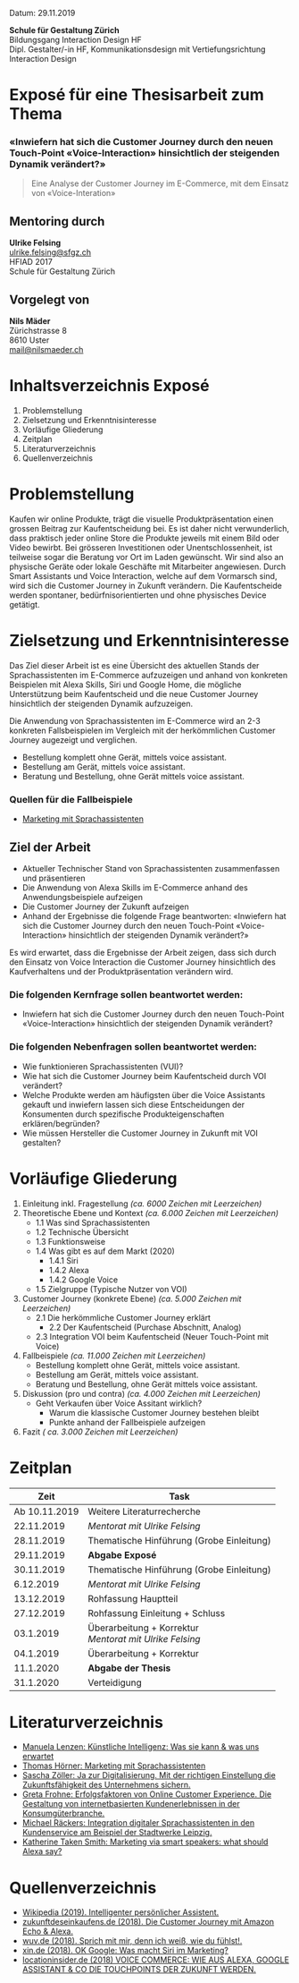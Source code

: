 Datum: 29.11.2019

**Schule für Gestaltung Zürich** <br>
Bildungsgang Interaction Design HF <br>
Dipl. Gestalter/-in HF, Kommunikationsdesign mit Vertiefungsrichtung Interaction Design

# Exposé für eine Thesisarbeit zum Thema

### «Inwiefern hat sich die Customer Journey durch den neuen Touch-Point «Voice-Interaction» hinsichtlich der steigenden Dynamik verändert?»

> Eine Analyse der Customer Journey im E-Commerce, mit dem Einsatz von «Voice-Interation»

## Mentoring durch 

**Ulrike Felsing**<br>
ulrike.felsing@sfgz.ch<br>
HFIAD 2017<br>
Schule für Gestaltung Zürich

## Vorgelegt von
 
**Nils Mäder**<br>
Zürichstrasse 8<br>
8610 Uster<br>
mail@nilsmaeder.ch<br>

# Inhaltsverzeichnis Exposé

1. Problemstellung
2. Zielsetzung und Erkenntnisinteresse
5. Vorläufige Gliederung
6. Zeitplan
7. Literaturverzeichnis
8. Quellenverzeichnis

# Problemstellung

Kaufen wir online Produkte, trägt die visuelle Produktpräsentation einen grossen Beitrag zur Kaufentscheidung bei. Es ist daher nicht verwunderlich, dass praktisch jeder online Store die Produkte jeweils mit einem Bild oder Video bewirbt. Bei grösseren Investitionen oder Unentschlossenheit, ist teilweise sogar die Beratung vor Ort im Laden gewünscht. Wir sind also an physische Geräte oder lokale Geschäfte mit Mitarbeiter angewiesen. Durch Smart Assistants  und Voice Interaction, welche auf dem Vormarsch sind, wird sich die Customer Journey in Zukunft verändern. Die Kaufentscheide werden spontaner, bedürfnisorientierten und ohne physisches Device getätigt.   

# Zielsetzung und Erkenntnisinteresse

Das Ziel dieser Arbeit ist es eine Übersicht des aktuellen Stands der Sprachassistenten im E-Commerce aufzuzeigen und anhand von konkreten Beispielen mit Alexa Skills, Siri und Google Home, die mögliche Unterstützung beim Kaufentscheid und die neue Customer Journey hinsichtlich der steigenden Dynamik aufzuzeigen.

Die Anwendung von Sprachassistenten im E-Commerce wird an 2-3 konkreten Fallsbeispielen im Vergleich mit der herkömmlichen Customer Journey augezeigt und verglichen. 

* Bestellung komplett ohne Gerät, mittels voice assistant.
* Bestellung am Gerät, mittels voice assistant.
* Beratung und Bestellung, ohne Gerät mittels voice assistant.

### Quellen für die Fallbeispiele

* [Marketing mit Sprachassistenten](https://www.springer.com/gp/book/9783658256494)


## Ziel der Arbeit

* Aktueller Technischer Stand von Sprachassistenten zusammenfassen und präsentieren
* Die Anwendung von Alexa Skills im E-Commerce anhand des Anwendungsbeispiele aufzeigen
* Die Customer Journey der Zukunft aufzeigen
* Anhand der Ergebnisse die folgende Frage beantworten: 
«Inwiefern hat sich die Customer Journey durch den neuen Touch-Point «Voice-Interaction» hinsichtlich der steigenden Dynamik verändert?»

Es wird erwartet, dass die Ergebnisse der Arbeit zeigen, dass sich durch den Einsatz von Voice Interaction die Customer Journey hinsichtlich des Kaufverhaltens und der Produktpräsentation verändern wird. 

### Die folgenden Kernfrage sollen beantwortet werden:
* Inwiefern hat sich die Customer Journey durch den neuen Touch-Point «Voice-Interaction» hinsichtlich der steigenden Dynamik verändert?

### Die folgenden Nebenfragen sollen beantwortet werden:

* Wie funktionieren Sprachassistenten (VUI)?
* Wie hat sich die Customer Journey beim Kaufentscheid durch VOI verändert?
* Welche Produkte werden am häufigsten über die Voice Assistants gekauft und inwiefern lassen sich diese Entscheidungen der Konsumenten durch spezifische Produkteigenschaften erklären/begründen? 
* Wie müssen Hersteller die Customer Journey in Zukunft mit VOI gestalten?

# Vorläufige Gliederung

1.  Einleitung inkl. Fragestellung *(ca. 6000 Zeichen mit Leerzeichen)*
2.  Theoretische Ebene und Kontext *(ca. 6.000 Zeichen mit Leerzeichen)*
    * 1.1	Was sind Sprachassistenten
    * 1.2	Technische Übersicht
    * 1.3	Funktionsweise
    * 1.4	Was gibt es auf dem Markt (2020)
      * 1.4.1 Siri
      * 1.4.2 Alexa
      * 1.4.2 Google Voice
    * 1.5 Zielgruppe (Typische Nutzer von VOI)
3.  Customer Journey  (konkrete Ebene) *(ca. 5.000 Zeichen mit Leerzeichen)*
    * 2.1 	Die herkömmliche Customer Journey erklärt
	  * 2.2	Der Kaufentscheid (Purchase Abschnitt, Analog)
    * 2.3	Integration VOI beim Kaufentscheid (Neuer Touch-Point mit Voice)
3.  Fallbeispiele *(ca. 11.000 Zeichen mit Leerzeichen)*
    * Bestellung komplett ohne Gerät, mittels voice assistant.
    * Bestellung am Gerät, mittels voice assistant.
    * Beratung und Bestellung, ohne Gerät mittels voice assistant.   
4.  Diskussion (pro und contra) *(ca. 4.000 Zeichen mit Leerzeichen)*
    * Geht Verkaufen über Voice Assitant wirklich?
	  * Warum die klassische Customer Journey bestehen bleibt
	  * Punkte anhand der Fallbeispiele aufzeigen
6.  Fazit *( ca. 3.000 Zeichen mit Leerzeichen)*

# Zeitplan

| Zeit          | Task                                                         |
|---------------|--------------------------------------------------------------|
| Ab 10.11.2019 | Weitere Literaturrecherche                                   |
| 22.11.2019    | *Mentorat mit Ulrike Felsing*                                |
| 28.11.2019    | Thematische Hinführung (Grobe Einleitung)                    |
| 29.11.2019    | **Abgabe Exposé**                                            |
| 30.11.2019    | Thematische Hinführung (Grobe Einleitung)                    |
| 6.12.2019     | *Mentorat mit Ulrike Felsing*                                |
| 13.12.2019    | Rohfassung Hauptteil                                         |
| 27.12.2019    | Rohfassung Einleitung + Schluss                              |
| 03.1.2019     | Überarbeitung + Korrektur <br> *Mentorat mit Ulrike Felsing* |
| 04.1.2019     | Überarbeitung + Korrektur                                    |
| 11.1.2020     | **Abgabe der Thesis**                                        |
| 31.1.2020     | Verteidigung                                                 |

# Literaturverzeichnis

* [Manuela Lenzen: Künstliche Intelligenz: Was sie kann & was uns erwartet](https://books.google.ch/books/about/K%C3%BCnstliche_Intelligenz.html?id=-7VGDwAAQBAJ&printsec=frontcover&source=kp_read_button&redir_esc=y#v=onepage&q&f=false)
* [Thomas Hörner: Marketing mit Sprachassistenten](https://www.springer.com/gp/book/9783658256494)
* [Sascha Zöller: Ja zur Digitalisierung. Mit der richtigen Einstellung die Zukunftsfähigkeit des Unternehmens sichern.](https://www.springer.com/de/book/9783658239589?wt_mc=ThirdParty.Wilex.3.EPR632.BookPage_eBook#otherversion=9783658239596)
* [Greta Frohne: Erfolgsfaktoren von Online Customer Experience. Die Gestaltung von internetbasierten Kundenerlebnissen in der Konsumgüterbranche.](https://www.springer.com/de/book/9783658284862)
* [Michael Räckers: Integration digitaler Sprachassistenten in den Kundenservice am Beispiel der Stadtwerke Leipzig.](https://dl.gi.de/handle/20.500.12116/20514)
* [Katherine Taken Smith: Marketing via smart speakers: what should Alexa say?](https://www.tandfonline.com/doi/abs/10.1080/0965254X.2018.1541924?journalCode=rjsm20)



# Quellenverzeichnis
* [Wikipedia (2019). Intelligenter persönlicher Assistent.](https://de.wikipedia.org/wiki/Intelligenter_pers%C3%B6nlicher_Assistent)
* [zukunftdeseinkaufens.de (2018). Die Customer Journey mit Amazon Echo & Alexa.](https://zukunftdeseinkaufens.de/customer-journey-amazon-echo-alexa/)
* [wuv.de (2018). Sprich mit mir, denn ich weiß, wie du fühlst!.](https://www.wuv.de/digital/sprich_mit_mir_denn_ich_weiss_wie_du_fuehlst)
* [xin.de (2018). OK Google: Was macht Siri im Marketing?
](https://www.xing.com/communities/posts/ok-google-was-macht-siri-im-marketing-1015031270)
* [locationinsider.de (2018) VOICE COMMERCE: WIE AUS ALEXA, GOOGLE ASSISTANT & CO DIE TOUCHPOINTS DER ZUKUNFT WERDEN.
](https://locationinsider.de/voice-commerce-wie-aus-alexa-google-assistant-siri-und-cortana-die-touchpoints-der-zukunft-werden/)


